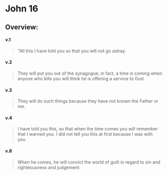 # John 16

## Overview:


#### v.1
>"All this I have told you so that you will not go astray.

#### v.2
>They will put you out of the synagogue; in fact, a time is coming when anyone who kills you will think he is offering a service to God.

#### v.3
>They will do such things because they have not known the Father or me.

#### v.4
>I have told you this, so that when the time comes you will remember that I warned you. I did not tell you this at first because I was with you.

#### v.8
>When he comes, he will convict the world of guilt in regard to sin and righteousness and judgement:


